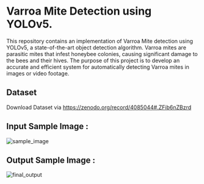 # Varroa Mite Detection using YOLOv5.

This repository contains an implementation of Varroa Mite detection using YOLOv5, a state-of-the-art object detection algorithm. Varroa mites are parasitic mites that infest honeybee colonies, causing significant damage to the bees and their hives. The purpose of this project is to develop an accurate and efficient system for automatically detecting Varroa mites in images or video footage.

## Dataset
Download Dataset via https://zenodo.org/record/4085044#.ZFib6nZBzrd

## Input Sample Image :

![sample_image](https://user-images.githubusercontent.com/97228745/236753140-e448b3e6-a19c-4204-80ad-5efc2bfa05bb.png)

## Output Sample Image :

![final_output](https://user-images.githubusercontent.com/97228745/236753160-e9fb5cc6-a8a6-49d1-9f39-f095b28ab582.jpg)
